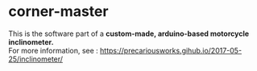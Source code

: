 # corner-master
 
This is the software part of a **custom-made, arduino-based motorcycle inclinometer.**  
For more information, see : https://precariousworks.gihub.io/2017-05-25/inclinometer/
